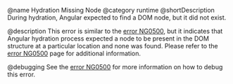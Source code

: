 @name Hydration Missing Node
@category runtime
@shortDescription During hydration, Angular expected to find a DOM node, but it did not exist.

@description
This error is similar to the [error NG0500](errors/NG0500), but it indicates that Angular hydration process expected a node to be present in the DOM structure at a particular location and none was found. Please refer to the [error NG0500](errors/NG0500) page for additional information.

@debugging
See the [error NG0500](errors/NG0500) for more information on how to debug this error.